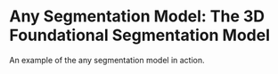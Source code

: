 # Any Segmentation Model: The 3D Foundational Segmentation Model 
An example of the any segmentation model in action.

